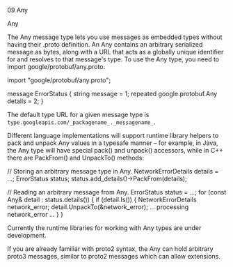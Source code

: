 09 Any

Any

The Any message type lets you use messages as embedded types without having their .proto definition. An Any contains an arbitrary serialized message as bytes, along with a URL that acts as a globally unique identifier for and resolves to that message's type. To use the Any type, you need to import google/protobuf/any.proto.

import "google/protobuf/any.proto";

message ErrorStatus {
  string message = 1;
  repeated google.protobuf.Any details = 2;
}

The default type URL for a given message type is `type.googleapis.com/_packagename_._messagename_`.

Different language implementations will support runtime library helpers to pack and unpack Any values in a typesafe manner – for example, in Java, the Any type will have special pack() and unpack() accessors, while in C++ there are PackFrom() and UnpackTo() methods:

// Storing an arbitrary message type in Any.
NetworkErrorDetails details = ...;
ErrorStatus status;
status.add_details()->PackFrom(details);

// Reading an arbitrary message from Any.
ErrorStatus status = ...;
for (const Any& detail : status.details()) {
  if (detail.Is<NetworkErrorDetails>()) {
    NetworkErrorDetails network_error;
    detail.UnpackTo(&network_error);
    ... processing network_error ...
  }
}

Currently the runtime libraries for working with Any types are under development.

If you are already familiar with proto2 syntax, the Any can hold arbitrary proto3 messages, similar to proto2 messages which can allow extensions.
